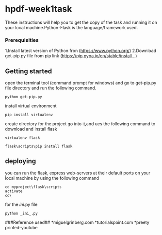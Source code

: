 # hpdf-week1task

These instructions will help you to get the copy of the task and running it on your local machine.Python-Flask is the language/framework used.

### Prerequisities ##
1.Install latest version of Python fron (https://www.python.org/)
2.Download get-pip.py file from pip link (https://pip.pypa.io/en/stable/install...)

## Getting started ##
open the terminal tool (command prompt for windows) and go to get-pip.py file directory and run the following command.
```
python get-pip.py
```
install virtual environment
```
pip install virtualenv
```
create directory for the project go into it,and ues the following command to download and install flask
```
virtualenv flask
```
```
flask\scripts\pip install flask
```
## deploying ##
you can run the flask, express web-servers at their default ports on your local machine by using the following command
```
cd myproject\flask\scripts
activate
cd\
```
for the _ini_.py file 
```
python _ini_.py
```
###Reference used##
*miguelgrinberg.com
*tutorialspoint.com
*preety printed-youtube
